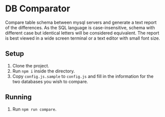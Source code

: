 # DB Comparator
Compare table schema between mysql servers and generate a text report of the differences. As the SQL language is case-insensitive, schema with different case but identical letters will be considered equivalent. The report is best viewed in a wide screen terminal or a text editor with small font size.

## Setup

1. Clone the project.
2. Run `npm i` inside the directory.
3. Copy `config.js.sample` to `config.js` and fill in the information for the two databases you wish to compare.

## Running

1. Run `npm run compare`.
